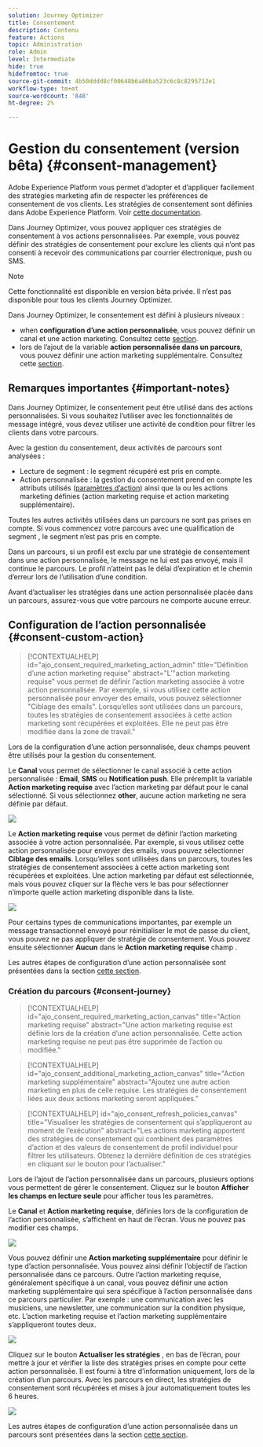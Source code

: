 ```yaml
---
solution: Journey Optimizer
title: Consentement
description: Contenu
feature: Actions
topic: Administration
role: Admin
level: Intermediate
hide: true
hidefromtoc: true
source-git-commit: 4b50dddd8cf00648b6a86ba523c6c8c8295712e1
workflow-type: tm+mt
source-wordcount: '848'
ht-degree: 2%

---
```


# Gestion du consentement (version bêta) {#consent-management}

Adobe Experience Platform vous permet d’adopter et d’appliquer facilement des stratégies marketing afin de respecter les préférences de consentement de vos clients. Les stratégies de consentement sont définies dans Adobe Experience Platform. Voir [cette documentation](https://experienceleague.adobe.com/docs/experience-platform/data-governance/policies/user-guide.html?lang=en#consent-policy).

Dans Journey Optimizer, vous pouvez appliquer ces stratégies de consentement à vos actions personnalisées. Par exemple, vous pouvez définir des stratégies de consentement pour exclure les clients qui n’ont pas consenti à recevoir des communications par courrier électronique, push ou SMS.

>[!NOTE]
>
>Cette fonctionnalité est disponible en version bêta privée. Il n’est pas disponible pour tous les clients Journey Optimizer.

Dans Journey Optimizer, le consentement est défini à plusieurs niveaux :

* when **configuration d’une action personnalisée**, vous pouvez définir un canal et une action marketing. Consultez cette [section](../action/consent.md#consent-custom-action).
* lors de l’ajout de la variable **action personnalisée dans un parcours**, vous pouvez définir une action marketing supplémentaire. Consultez cette [section](../action/consent.md#consent-journey).

## Remarques importantes {#important-notes}

Dans Journey Optimizer, le consentement peut être utilisé dans des actions personnalisées. Si vous souhaitez l’utiliser avec les fonctionnalités de message intégré, vous devez utiliser une activité de condition pour filtrer les clients dans votre parcours.

Avec la gestion du consentement, deux activités de parcours sont analysées :

* Lecture de segment : le segment récupéré est pris en compte.
* Action personnalisée : la gestion du consentement prend en compte les attributs utilisés ([paramètres d’action](../action/about-custom-action-configuration.md#define-the-message-parameters)) ainsi que la ou les actions marketing définies (action marketing requise et action marketing supplémentaire).

Toutes les autres activités utilisées dans un parcours ne sont pas prises en compte. Si vous commencez votre parcours avec une qualification de segment , le segment n’est pas pris en compte.

Dans un parcours, si un profil est exclu par une stratégie de consentement dans une action personnalisée, le message ne lui est pas envoyé, mais il continue le parcours. Le profil n’atteint pas le délai d’expiration et le chemin d’erreur lors de l’utilisation d’une condition.

Avant d’actualiser les stratégies dans une action personnalisée placée dans un parcours, assurez-vous que votre parcours ne comporte aucune erreur.

<!--
There are two types of latency regarding the use of consent policies:

* **User latency**: the delay from the time a profile changes a consent settings to the moment it is applied in Experience Platform. This can take up to 48h. 
* **Consent policy latency**: the delay from the time a consent policy is created or updated to the moment it is applied. This can take up to 6 hours
-->

## Configuration de l’action personnalisée {#consent-custom-action}

>[!CONTEXTUALHELP]
>id="ajo_consent_required_marketing_action_admin"
>title="Définition d’une action marketing requise"
>abstract="L’&quot;action marketing requise&quot; vous permet de définir l’action marketing associée à votre action personnalisée. Par exemple, si vous utilisez cette action personnalisée pour envoyer des emails, vous pouvez sélectionner &quot;Ciblage des emails&quot;. Lorsqu’elles sont utilisées dans un parcours, toutes les stratégies de consentement associées à cette action marketing sont récupérées et exploitées. Elle ne peut pas être modifiée dans la zone de travail."

Lors de la configuration d’une action personnalisée, deux champs peuvent être utilisés pour la gestion du consentement.

Le **Canal** vous permet de sélectionner le canal associé à cette action personnalisée : **Email**, **SMS** ou **Notification push**. Elle préremplit la variable **Action marketing requise** avec l’action marketing par défaut pour le canal sélectionné. Si vous sélectionnez **other**, aucune action marketing ne sera définie par défaut.

![](assets/consent1.png)

Le **Action marketing requise** vous permet de définir l’action marketing associée à votre action personnalisée. Par exemple, si vous utilisez cette action personnalisée pour envoyer des emails, vous pouvez sélectionner **Ciblage des emails**. Lorsqu’elles sont utilisées dans un parcours, toutes les stratégies de consentement associées à cette action marketing sont récupérées et exploitées. Une action marketing par défaut est sélectionnée, mais vous pouvez cliquer sur la flèche vers le bas pour sélectionner n’importe quelle action marketing disponible dans la liste.

![](assets/consent2.png)

Pour certains types de communications importantes, par exemple un message transactionnel envoyé pour réinitialiser le mot de passe du client, vous pouvez ne pas appliquer de stratégie de consentement. Vous pouvez ensuite sélectionner **Aucun** dans le **Action marketing requise** champ .

Les autres étapes de configuration d’une action personnalisée sont présentées dans la section [cette section](../action/about-custom-action-configuration.md#consent-management).

### Création du parcours {#consent-journey}

>[!CONTEXTUALHELP]
>id="ajo_consent_required_marketing_action_canvas"
>title="Action marketing requise"
>abstract="Une action marketing requise est définie lors de la création d’une action personnalisée. Cette action marketing requise ne peut pas être supprimée de l’action ou modifiée."

>[!CONTEXTUALHELP]
>id="ajo_consent_additional_marketing_action_canvas"
>title="Action marketing supplémentaire"
>abstract="Ajoutez une autre action marketing en plus de celle requise. Les stratégies de consentement liées aux deux actions marketing seront appliquées."

>[!CONTEXTUALHELP]
>id="ajo_consent_refresh_policies_canvas"
>title="Visualiser les stratégies de consentement qui s’appliqueront au moment de l’exécution"
>abstract="Les actions marketing apportent des stratégies de consentement qui combinent des paramètres d’action et des valeurs de consentement de profil individuel pour filtrer les utilisateurs. Obtenez la dernière définition de ces stratégies en cliquant sur le bouton pour l’actualiser."

Lors de l’ajout de l’action personnalisée dans un parcours, plusieurs options vous permettent de gérer le consentement. Cliquez sur le bouton **Afficher les champs en lecture seule** pour afficher tous les paramètres.

Le **Canal** et **Action marketing requise**, définies lors de la configuration de l’action personnalisée, s’affichent en haut de l’écran. Vous ne pouvez pas modifier ces champs.

![](assets/consent4.png)

Vous pouvez définir une **Action marketing supplémentaire** pour définir le type d’action personnalisée. Vous pouvez ainsi définir l’objectif de l’action personnalisée dans ce parcours. Outre l’action marketing requise, généralement spécifique à un canal, vous pouvez définir une action marketing supplémentaire qui sera spécifique à l’action personnalisée dans ce parcours particulier. Par exemple : une communication avec les musiciens, une newsletter, une communication sur la condition physique, etc. L’action marketing requise et l’action marketing supplémentaire s’appliqueront toutes deux.

![](assets/consent3.png)

Cliquez sur le bouton **Actualiser les stratégies** , en bas de l’écran, pour mettre à jour et vérifier la liste des stratégies prises en compte pour cette action personnalisée. Il est fourni à titre d’information uniquement, lors de la création d’un parcours. Avec les parcours en direct, les stratégies de consentement sont récupérées et mises à jour automatiquement toutes les 6 heures.

![](assets/consent5.png)

<!--
The following data is taken into account for consent:

* marketing actions and additional marketing actions defined in the custom action
* action parameters defined in the custom action, see this [section](../action/about-custom-action-configuration.md#define-the-message-parameters) 
* attributes used as criteria in a segment when the journey starts with a Read segment, see this [section](../building-journeys/read-segment.md) 

>[!NOTE]
>
>Please note that there can be a latency when updating the list of policies applied, refer to this [this section](../action/consent.md#important-notes).
-->

Les autres étapes de configuration d’une action personnalisée dans un parcours sont présentées dans la section [cette section](../building-journeys/using-custom-actions.md).
